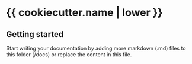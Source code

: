 # {{ cookiecutter.name | lower }}


## Getting started

Start writing your documentation by adding more markdown (.md) files to this
folder (/docs) or replace the content in this file.